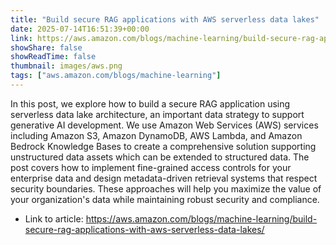 ```yaml
---
title: "Build secure RAG applications with AWS serverless data lakes"
date: 2025-07-14T16:51:39+00:00
link: https://aws.amazon.com/blogs/machine-learning/build-secure-rag-applications-with-aws-serverless-data-lakes/
showShare: false
showReadTime: false
thumbnail: images/aws.png
tags: ["aws.amazon.com/blogs/machine-learning"]
---
```

In this post, we explore how to build a secure RAG application using serverless data lake architecture, an important data strategy to support generative AI development. We use Amazon Web Services (AWS) services including Amazon S3, Amazon DynamoDB, AWS Lambda, and Amazon Bedrock Knowledge Bases to create a comprehensive solution supporting unstructured data assets which can be extended to structured data. The post covers how to implement fine-grained access controls for your enterprise data and design metadata-driven retrieval systems that respect security boundaries. These approaches will help you maximize the value of your organization's data while maintaining robust security and compliance.

- Link to article: https://aws.amazon.com/blogs/machine-learning/build-secure-rag-applications-with-aws-serverless-data-lakes/